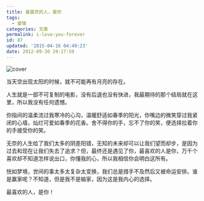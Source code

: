 ```yaml
---
title: 最喜欢的人，是你
tags:
  - 爱情
categories: 文章
permalink: i-love-you-forever
id: 87
updated: '2015-04-16 04:49:23'
date: 2012-09-30 19:17:59
---
```


![cover](https://cat.yufan.me/cats/011006hVT.jpg)

当天空出现太阳的时候，就不可能再有月亮的存在。

人生就是一部不可复制的电影，没有后退也没有快进，我最期待的那个结局就在这里，所以我没有任何遗憾。

<!--more-->

你指间的温柔流过我寒冷的心沟，温暖舒适如春季的阳光，你嘴边的微笑穿过我紧闭的心墙，灿烂可爱如春季的花香。舍不得你的手，忘不了你的笑，便选择拉着你的手接受你的笑。

无奈的人生给了我们太多的阴差阳错，无知的未来却可以让我们望而却步，是因为过去和现在让我们失去了追求？但，最终还是遇见了你，最喜欢的人是你，万千个喜欢却不知道怎样说出口，你懂我的心，所以我相信你会明白这所有。

恍如梦境，世间的事太多太复杂太变换，我们总是措手不及然后又被命运安排。谁是赢家呢？不知道，但是我不是输家，因为这是我内心的选择。

最喜欢的人，是你！
